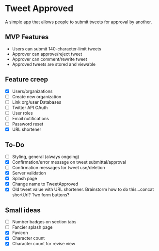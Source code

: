 # Tweet Approved
A simple app that allows people to submit tweets for approval by another.

## MVP Features
- Users can submit 140-character-limit tweets
- Approver can approve/reject tweet
- Approver can comment/rewrite tweet
- Approved tweets are stored and viewable

## Feature creep
- [x] Users/organizations
- [ ] Create new organization
- [ ] Link org/user Databases
- [ ] Twitter API OAuth
- [ ] User roles
- [ ] Email notifications
- [ ] Password reset
- [x] URL shortener

## To-Do
- [ ] Styling, general (always ongoing)
- [x] Confirmation/error message on tweet submittal/approval
- [ ] Confirmation messages for tweet use/deletion
- [x] Server validation
- [x] Splash page
- [x] Change name to TweetApproved
- [x] Old tweet value with URL shortener. Brainstorm how to do this...concat shortUrl? Two form buttons?

## Small ideas
- [ ] Number badges on section tabs
- [ ] Fancier splash page
- [x] Favicon
- [x] Character count
- [x] Character count for revise view
